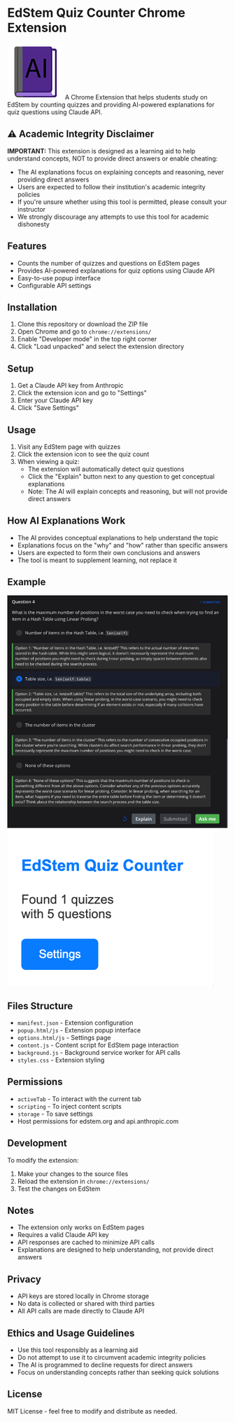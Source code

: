 # EdStem Quiz Counter Chrome Extension
![Icon](icon.png)
A Chrome Extension that helps students study on EdStem by counting quizzes and providing AI-powered explanations for quiz questions using Claude API.

## ⚠️ Academic Integrity Disclaimer

**IMPORTANT:** This extension is designed as a learning aid to help understand concepts, NOT to provide direct answers or enable cheating:

- The AI explanations focus on explaining concepts and reasoning, never providing direct answers
- Users are expected to follow their institution's academic integrity policies
- If you're unsure whether using this tool is permitted, please consult your instructor
- We strongly discourage any attempts to use this tool for academic dishonesty

## Features

- Counts the number of quizzes and questions on EdStem pages
- Provides AI-powered explanations for quiz options using Claude API
- Easy-to-use popup interface
- Configurable API settings

## Installation

1. Clone this repository or download the ZIP file
2. Open Chrome and go to `chrome://extensions/`
3. Enable "Developer mode" in the top right corner
4. Click "Load unpacked" and select the extension directory

## Setup

1. Get a Claude API key from Anthropic
2. Click the extension icon and go to "Settings"
3. Enter your Claude API key
4. Click "Save Settings"

## Usage

1. Visit any EdStem page with quizzes
2. Click the extension icon to see the quiz count
3. When viewing a quiz:
   - The extension will automatically detect quiz questions
   - Click the "Explain" button next to any question to get conceptual explanations
   - Note: The AI will explain concepts and reasoning, but will not provide direct answers

## How AI Explanations Work

- The AI provides conceptual explanations to help understand the topic
- Explanations focus on the "why" and "how" rather than specific answers
- Users are expected to form their own conclusions and answers
- The tool is meant to supplement learning, not replace it

## Example

![Example Image](example.png)
![Popup Image](popup.png)

## Files Structure

- `manifest.json` - Extension configuration
- `popup.html/js` - Extension popup interface
- `options.html/js` - Settings page
- `content.js` - Content script for EdStem page interaction
- `background.js` - Background service worker for API calls
- `styles.css` - Extension styling

## Permissions

- `activeTab` - To interact with the current tab
- `scripting` - To inject content scripts
- `storage` - To save settings
- Host permissions for edstem.org and api.anthropic.com

## Development

To modify the extension:
1. Make your changes to the source files
2. Reload the extension in `chrome://extensions/`
3. Test the changes on EdStem

## Notes

- The extension only works on EdStem pages
- Requires a valid Claude API key
- API responses are cached to minimize API calls
- Explanations are designed to help understanding, not provide direct answers

## Privacy

- API keys are stored locally in Chrome storage
- No data is collected or shared with third parties
- All API calls are made directly to Claude API

## Ethics and Usage Guidelines

- Use this tool responsibly as a learning aid
- Do not attempt to use it to circumvent academic integrity policies
- The AI is programmed to decline requests for direct answers
- Focus on understanding concepts rather than seeking quick solutions

## License

MIT License - feel free to modify and distribute as needed. 